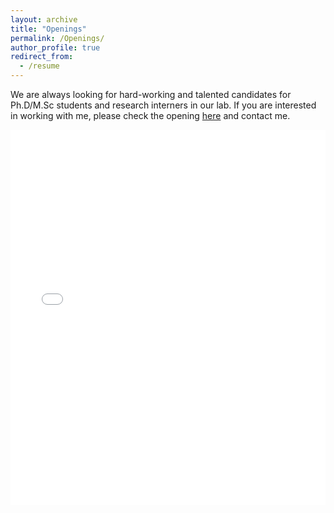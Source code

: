 ```yaml
---
layout: archive
title: "Openings"
permalink: /Openings/
author_profile: true
redirect_from:
  - /resume
---
```

We are always looking for hard-working and talented candidates for Ph.D/M.Sc students and research interners in our lab. If you are interested in working with me, please check the opening [here](/files/ad_KU_phd_positions.pdf) and contact me.

<iframe src="/files/ad_KU_phd_positions.pdf" width="100%" height="600" frameborder="no" border="0" marginwidth="0" marginheight="0"></iframe>
